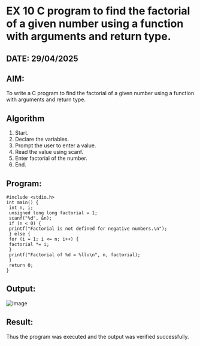 # EX 10 C program to find the factorial of a given number using a function with arguments and return type.
## DATE: 29/04/2025
## AIM:
To write a C program to find the factorial of a given number using a function with arguments and return type.

## Algorithm
1. Start.
2. Declare the variables.
3. Prompt the user to enter a value.
4. Read the value using scanf.
5. Enter factorial of the number.
6. End.
  

## Program:
```
#include <stdio.h>
int main() {
 int n, i;
 unsigned long long factorial = 1;
 scanf("%d", &n);
 if (n < 0) {
 printf("Factorial is not defined for negative numbers.\n");
 } else {
 for (i = 1; i <= n; i++) {
 factorial *= i;
 }
 printf("Factorial of %d = %llu\n", n, factorial);
 }
 return 0;
}
```

## Output:

![image](https://github.com/user-attachments/assets/691fad09-7151-45b5-ab92-39edc47cf0b4)


## Result:
Thus the program was executed and the output was verified successfully.
